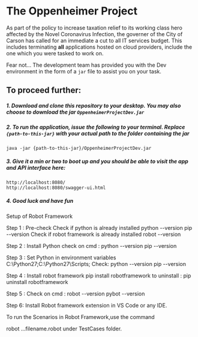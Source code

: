 # The Oppenheimer Project 
As part of the policy to increase taxation relief to its working class hero affected by the Novel Coronavirus Infection, the governer of the City of Carson has called for an immediate a cut to all IT services budget. This includes terminating **all** applications hosted on cloud providers, include the one which you were tasked to work on.

Fear not... The development team has provided you with the Dev environment in the form of a `jar` file to assist you on your task.

## To proceed further:

##### 1. Download and clone this repository to your desktop. You may also choose to download the jar `OppenheimerProjectDev.jar`  
##### 2. To run the application, issue the following to your terminal. Replace `{path-to-this-jar}` with your actual path to the folder containing the jar 
```
java -jar {path-to-this-jar}/OppenheimerProjectDev.jar
```

##### 3. Give it a min or two to boot up and you should be able to visit the app and API interface here:
```
http://localhost:8080/
http://localhost:8080/swagger-ui.html
```

##### 4. Good luck and have fun

Setup of Robot Framework


Step 1 : Pre-check
       Check if python is already installed
  python --version
  pip --version
       Check if robot framework is already installed
  robot --version

Step 2 : Install Python 
      check on cmd : python --version
          pip --version

Step 3 : Set Python in environment variables
      C:\Python27;C:\Python27\Scripts;
      Check: 
                python --version
  pip --version

Step 4 : Install robot framework
       pip install robotframework
       to uninstall : pip uninstall robotframework

Step 5 : Check on cmd :
  robot --version
  pybot --version
  
  Step 6: Install Robot framework extension in VS Code or any IDE.
  


To run the Scenarios in Robot Framework,use the command

robot ...filename.robot under TestCases folder.

